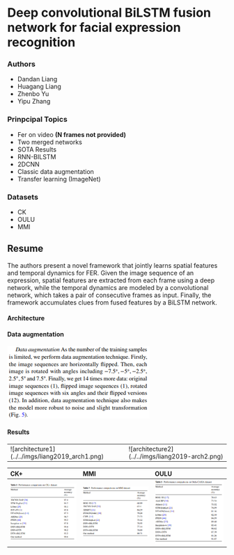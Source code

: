 # Deep convolutional BiLSTM fusion network for facial expression recognition

### Authors
* Dandan Liang
* Huagang Liang
* Zhenbo Yu
* Yipu Zhang

### Prinpcipal Topics

* Fer on video **(N frames not provided)**
* Two merged networks
* SOTA Results
* RNN-BILSTM
* 2DCNN
* Classic data augmentation
* Transfer learning (ImageNet)

### Datasets
* CK
* OULU
* MMI


## Resume

The authors  present a novel framework that jointly learns spatial features and temporal
dynamics for FER.
Given the image sequence of an expression, spatial features are extracted from each frame using a deep network, while the temporal dynamics are modeled by a convolutional network, which takes a pair of consecutive frames as input. Finally, the framework accumulates clues from fused features by a BiLSTM network.

#### Architecture
<table>
  <tr>
    <td>
      ![architecture1](../../imgs/liang2019_arch1.png)
    </td>
    <td>
      ![architecture2](../../imgs/liang2019-arch2.png)
    </td>
  </tr>

#### Data augmentation
![architecture1](../../imgs/liang2019_da.png)

#### Results

| CK+ | MMI | OULU |
| :------------- | :------------- |  :------------- |
| ![architecture1](../../imgs/liang2019_ck.png)  | ![architecture1](../../imgs/liang2019_mmi.png) | ![architecture1](../../imgs/liang2019_oulu.png) |
